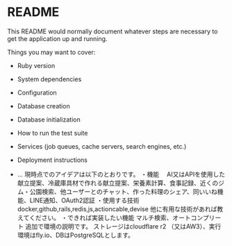 # README

This README would normally document whatever steps are necessary to get the
application up and running.

Things you may want to cover:

* Ruby version

* System dependencies

* Configuration

* Database creation

* Database initialization

* How to run the test suite

* Services (job queues, cache servers, search engines, etc.)

* Deployment instructions

* ...
現時点でのアイデアは以下のとおりです。
・機能
　AI又はAPIを使用した献立提案、冷蔵庫具材で作れる献立提案、栄養素計算、食事記録、近くのジム・公園検索、他ユーザーとのチャット、作った料理のシェア、同いいね機能、LINE通知、OAuth2認証
・使用する技術
docker,github,rails,redis,js,actioncable,devise
他に有用な技術があれば教えてください。
・できれば実装したい機能
マルチ検索、オートコンプリート
追加で環境の説明です。
ストレージはcloudflare r2 （又はAW3）、実行環境はfly.io、DBはPostgreSQLとします。